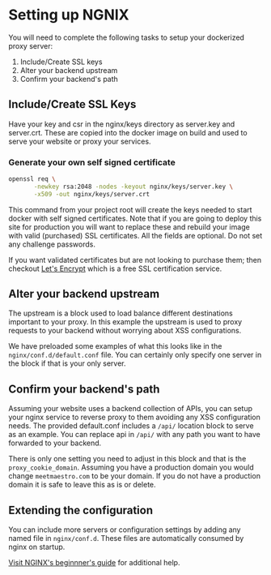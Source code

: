 # Setting up NGNIX

You will need to complete the following tasks to setup your dockerized proxy server:

1. Include/Create SSL keys
2. Alter your backend upstream
3. Confirm your backend's path

## Include/Create SSL Keys

Have your key and csr in the nginx/keys directory as server.key and server.crt. These are copied into the docker image on build and used to serve your website or proxy your services.

### Generate your own self signed certificate
```bash
openssl req \
       -newkey rsa:2048 -nodes -keyout nginx/keys/server.key \
       -x509 -out nginx/keys/server.crt
```

This command from your project root will create the keys needed to start docker with self signed certificates. Note that if you are going to deploy this site for production you will want to replace these and rebuild your image with valid (purchased) SSL certificates. All the fields are optional. Do not set any challenge passwords.

If you want validated certificates but are not looking to purchase them; then checkout [Let's Encrypt](https://letsencrypt.org) which is a free SSL certification service.

## Alter your backend upstream

The upstream is a block used to load balance different destinations important to your proxy. In this example the upstream is used to proxy requests to your backend without worrying about XSS configurations.

We have preloaded some examples of what this looks like in the `nginx/conf.d/default.conf` file. You can certainly only specify one server in the block if that is your only server.

## Confirm your backend's path

Assuming your website uses a backend collection of APIs, you can setup your nginx service to reverse proxy to them avoiding any XSS configuration needs. The provided default.conf includes a `/api/` location block to serve as an example. You can replace api in `/api/` with any path you want to have forwarded to your backend.

There is only one setting you need to adjust in this block and that is the `proxy_cookie_domain`. Assuming you have a production domain you would change `meetmaestro.com` to be your domain. If you do not have a production domain it is safe to leave this as is or delete.

## Extending the configuration

You can include more servers or configuration settings by adding any named file in `nginx/conf.d`. These files are automatically consumed by nginx on startup.

[Visit NGINX's beginnner's guide](http://nginx.org/en/docs/beginners_guide.html) for additional help.